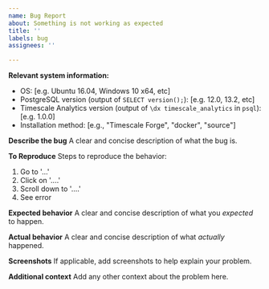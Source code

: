 ```yaml
---
name: Bug Report
about: Something is not working as expected
title: ''
labels: bug
assignees: ''

---
```


**Relevant system information:**
 - OS: [e.g. Ubuntu 16.04, Windows 10 x64, etc]
 - PostgreSQL version (output of `SELECT version();`): [e.g. 12.0, 13.2, etc]
 - Timescale Analytics version (output of `\dx timescale_analytics` in `psql`): [e.g. 1.0.0]
 - Installation method: [e.g., "Timescale Forge", "docker", "source"]

**Describe the bug**
A clear and concise description of what the bug is.

**To Reproduce**
Steps to reproduce the behavior:
1. Go to '...'
2. Click on '....'
3. Scroll down to '....'
4. See error

**Expected behavior**
A clear and concise description of what you _expected_ to happen.

**Actual behavior**
A clear and concise description of what _actually_ happened.

**Screenshots**
If applicable, add screenshots to help explain your problem.

**Additional context**
Add any other context about the problem here.

